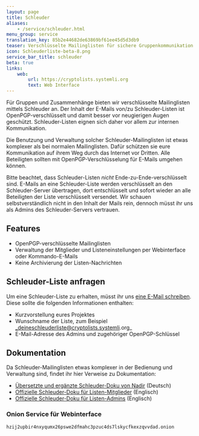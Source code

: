 ```yaml
---
layout: page
title: Schleuder
aliases:
    - /service/schleuder.html
menu_group: service
translation_key: 85b2e44682de63869bf61ee45d5d3db9
teaser: Verschlüsselte Mailinglisten für sichere Gruppenkommunikation
icon: Schleuderliste-beta-8.png
service_bar_title: schleuder
beta: true
links:
    web:
        url: https://cryptolists.systemli.org
        text: Web Interface
---
```

Für Gruppen und Zusammenhänge bieten wir verschlüsselte Mailinglisten mittels Schleuder an. Der Inhalt der E-Mails von/zu Schleuder-Listen ist OpenPGP-verschlüsselt und damit besser vor neugierigen Augen geschützt. Schleuder-Listen eignen sich daher vor allem zur internen Kommunikation.

Die Benutzung und Verwaltung solcher Schleuder-Mailinglisten ist etwas komplexer als bei normalen Mailinglisten. Dafür schützen sie eure Kommunikation auf ihrem Weg durch das Internet vor Dritten. Alle Beteiligten sollten mit OpenPGP-Verschlüsselung für E-Mails umgehen können.

Bitte beachtet, dass Schleuder-Listen _nicht_ Ende-zu-Ende-verschlüsselt sind. E-Mails an eine Schleuder-Liste werden verschlüsselt an den Schleuder-Server übertragen, dort entschlüsselt und sofort wieder an alle Beteiligten der Liste verschlüsselt versendet. Wir schauen selbstverständlich nicht in den Inhalt der Mails rein, dennoch müsst ihr uns als Admins des Schleuder-Servers vertrauen.

## Features

* OpenPGP-verschlüsselte Mailinglisten
* Verwaltung der Mitglieder und Listeneinstellungen per Webinterface oder Kommando-E-Mails
* Keine Archivierung der Listen-Nachrichten

## Schleuder-Liste anfragen

Um eine Schleuder-Liste zu erhalten, müsst ihr uns [eine E-Mail schreiben](/kontakt). Diese sollte die folgenden Informationen enthalten:

* Kurzvorstellung eures Projektes
* Wunschname der Liste, zum Beispiel _deineschleuderliste@cryptolists.systemli.org_
* E-Mail-Adresse des Admins und zugehöriger OpenPGP-Schlüssel

## Dokumentation

Da Schleuder-Mailinglisten etwas komplexer in der Bedienung und Verwaltung sind, findet ihr hier Verweise zu Dokumentation:

* [Übersetzte und ergänzte Schleuder-Doku von Nadir](https://www.nadir.org/news/schleuderdoku.html) (Deutsch)
* [Offizielle Schleuder-Doku für Listen-Mitglieder](https://schleuder.org/schleuder/docs/subscribers.html) (Englisch)
* [Offizielle Schleuder-Doku für Listen-Admins](https://schleuder.org/schleuder/docs/list-admins.html) (Englisch)

### Onion Service für Webinterface

```
hzij2upbir4nxyqumx26pswe2dfmahc3pzuc4ds7lskycfkexzqvvdad.onion
```
